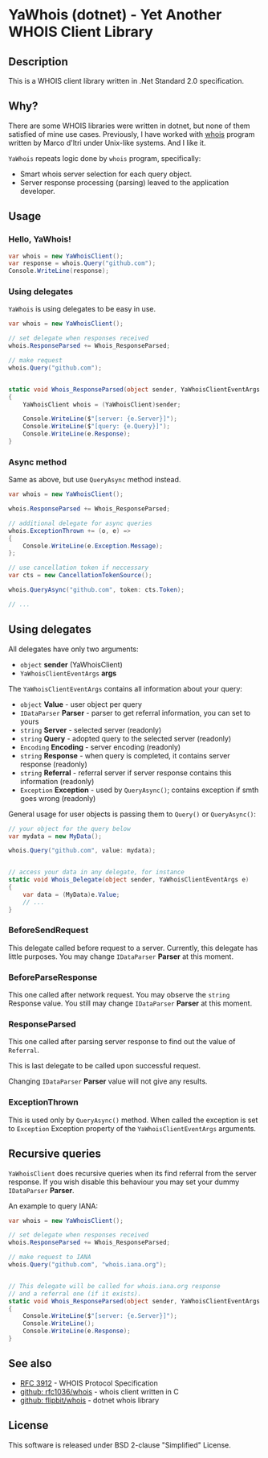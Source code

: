 # YaWhois (dotnet) - Yet Another WHOIS Client Library


## Description

This is a WHOIS client library written in .Net Standard 2.0 specification.


## Why?

There are some WHOIS libraries were written in dotnet, but none of them
satisfied of mine use cases. Previously, I have worked with [whois][2] program
written by Marco d'Itri under Unix-like systems. And I like it.

`YaWhois` repeats logic done by `whois` program, specifically:
* Smart whois server selection for each query object.
* Server response processing (parsing) leaved to the application developer.


## Usage

### Hello, YaWhois!

```C#
var whois = new YaWhoisClient();
var response = whois.Query("github.com");
Console.WriteLine(response);
```

### Using delegates

`YaWhois` is using delegates to be easy in use.

```C#
var whois = new YaWhoisClient();

// set delegate when responses received
whois.ResponseParsed += Whois_ResponseParsed;

// make request
whois.Query("github.com");


static void Whois_ResponseParsed(object sender, YaWhoisClientEventArgs e)
{
    YaWhoisClient whois = (YaWhoisClient)sender;

    Console.WriteLine($"[server: {e.Server}]");
    Console.WriteLine($"[query: {e.Query}]");
    Console.WriteLine(e.Response);
}
```

### Async method

Same as above, but use `QueryAsync` method instead.

```C#
var whois = new YaWhoisClient();

whois.ResponseParsed += Whois_ResponseParsed;

// additional delegate for async queries
whois.ExceptionThrown += (o, e) =>
{
    Console.WriteLine(e.Exception.Message);
};

// use cancellation token if neccessary
var cts = new CancellationTokenSource();

whois.QueryAsync("github.com", token: cts.Token);

// ...
```

## Using delegates

All delegates have only two arguments:
* `object` **sender** (YaWhoisClient)
* `YaWhoisClientEventArgs` **args**

The `YaWhoisClientEventArgs` contains all information about your query:
* `object` **Value** - user object per query
* `IDataParser` **Parser** - parser to get referral information, you can set to yours
* `string` **Server** - selected server (readonly)
* `string` **Query** - adopted query to the selected server (readonly)
* `Encoding` **Encoding** - server encoding (readonly)
* `string` **Response** - when query is completed, it contains server response (readonly)
* `string` **Referral** - referral server if server response contains this information (readonly)
* `Exception` **Exception** - used by `QueryAsync()`; contains exception if smth goes wrong (readonly)

General usage for user objects is passing them to `Query()` or `QueryAsync()`:

```C#
// your object for the query below
var mydata = new MyData();

whois.Query("github.com", value: mydata);


// access your data in any delegate, for instance
static void Whois_Delegate(object sender, YaWhoisClientEventArgs e)
{
    var data = (MyData)e.Value;
    // ...
}
```

### BeforeSendRequest

This delegate called before request to a server.
Currently, this delegate has little purposes.
You may change `IDataParser` **Parser** at this moment.

### BeforeParseResponse

This one called after network request.
You may observe the `string` Response value.
You still may change `IDataParser` **Parser** at this moment.

### ResponseParsed

This one called after parsing server response to find out
the value of `Referral`.

This is last delegate to be called upon successful request.

Changing `IDataParser` **Parser** value will not give any results.

### ExceptionThrown

This is used only by `QueryAsync()` method.
When called the exception is set to `Exception` Exception
property of the `YaWhoisClientEventArgs` arguments.


## Recursive queries

`YaWhoisClient` does recursive queries when its find referral from
the server response. If you wish disable this behaviour you may
set your dummy `IDataParser` **Parser**.

An example to query IANA:

```C#
var whois = new YaWhoisClient();

// set delegate when responses received
whois.ResponseParsed += Whois_ResponseParsed;

// make request to IANA
whois.Query("github.com", "whois.iana.org");


// This delegate will be called for whois.iana.org response
// and a referral one (if it exists).
static void Whois_ResponseParsed(object sender, YaWhoisClientEventArgs e)
{
    Console.WriteLine($"[server: {e.Server}]");
    Console.WriteLine();
    Console.WriteLine(e.Response);
}
```


## See also

* [RFC 3912][1] - WHOIS Protocol Specification
* [github: rfc1036/whois][2] - whois client written in C
* [github: flipbit/whois][3] - dotnet whois library


## License

This software is released under BSD 2-clause "Simplified" License.


[1]: https://tools.ietf.org/html/rfc3912
[2]: https://github.com/rfc1036/whois
[3]: https://github.com/flipbit/whois
